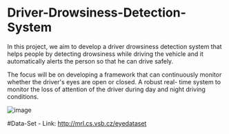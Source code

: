 # Driver-Drowsiness-Detection-System

In this project, we aim to develop a driver drowsiness detection system that helps people by detecting drowsiness while driving the vehicle and it automatically alerts the person so that he can drive safely.

The focus will be on developing a framework that can continuously monitor whether the driver's eyes are open or closed. 
A robust real- time system to monitor the loss of attention of the driver during day and night driving conditions. 


![image](https://user-images.githubusercontent.com/88488326/156119679-b39308c6-a4e1-422c-834b-c616525ed069.png)


#Data-Set - Link: 
http://mrl.cs.vsb.cz/eyedataset
